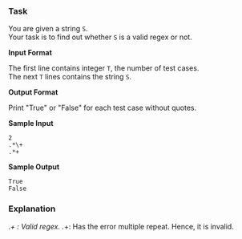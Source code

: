 ### Task

You are given a string `S`.  
Your task is to find out whether `S` is a valid regex or not.  

**Input Format**

The first line contains integer `T`, the number of test cases.  
The next `T` lines contains the string `S`.  

**Output Format**

Print "True" or "False" for each test case without quotes.

**Sample Input**
```
2
.*\+
.*+
```
**Sample Output**
```
True
False
```
### Explanation

.*\+ : Valid regex.
.*+: Has the error multiple repeat. Hence, it is invalid.